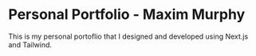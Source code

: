 # Personal Portfolio - Maxim Murphy

This is my personal portoflio that I designed and developed using Next.js and Tailwind.

